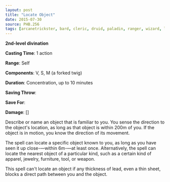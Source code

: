 ```yaml
---
layout: post
title: "Locate Object"
date: 2015-07-30
source: PHB.256
tags: [arcanetrickster, bard, cleric, druid, paladin, ranger, wizard, level2, divination]
---
```


**2nd-level divination**

**Casting Time**: 1 action

**Range**: Self

**Components**: V, S, M (a forked twig)

**Duration**: Concentration, up to 10 minutes

**Saving Throw**:

**Save For**:

**Damage**: []

Describe or name an object that is familiar to you. You sense the direction to the object's location, as long as that object is within 200m of you. If the object is in motion, you know the direction of its movement.

The spell can locate a specific object known to you, as long as you have seen it up close-—within 6m-—at least once. Alternatively, the spell can locate the nearest object of a particular kind, such as a certain kind of apparel, jewelry, furniture, tool, or weapon.

This spell can't locate an object if any thickness of lead, even a thin sheet, blocks a direct path between you and the object.
